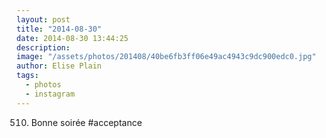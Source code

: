 ```yaml
---
layout: post
title: "2014-08-30"
date: 2014-08-30 13:44:25
description: 
image: "/assets/photos/201408/40be6fb3ff06e49ac4943c9dc900edc0.jpg"
author: Elise Plain
tags: 
  - photos
  - instagram
---
```


510. Bonne soirée #acceptance
<p></p>
